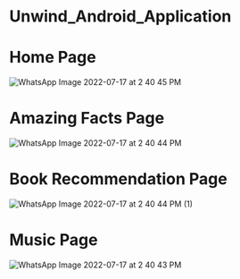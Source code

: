 # Unwind_Android_Application
# Home Page
![WhatsApp Image 2022-07-17 at 2 40 45 PM](https://user-images.githubusercontent.com/73352918/179840461-3b0063f7-127f-4dbd-a80b-59ad8eeee851.jpeg)
# Amazing Facts Page
![WhatsApp Image 2022-07-17 at 2 40 44 PM](https://user-images.githubusercontent.com/73352918/179840674-e40c4b4b-fb72-40b6-b032-81cf8982391c.jpeg)
# Book Recommendation Page
![WhatsApp Image 2022-07-17 at 2 40 44 PM (1)](https://user-images.githubusercontent.com/73352918/179841283-cb705183-60e7-4263-b04c-d8f97a5d28ec.jpeg)
# Music Page
![WhatsApp Image 2022-07-17 at 2 40 43 PM](https://user-images.githubusercontent.com/73352918/179841459-458f1420-361b-4240-a68f-300dfcb43ad2.jpeg)
